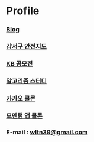 # Profile 

### [Blog](https://velog.io/@wltn39)  
### [강서구 안전지도](http://wltn39.dothome.co.kr/)
### [KB 공모전]()
### [알고리즘 스터디](https://github.com/BBstudyFighting/algorithm)
### [카카오 클론](https://wltn39.github.io/kokoa_clone/)
### [모멘텀 앱 클론](https://wltn39.github.io/mometum_clone/) 

### E-mail : wltn39@gmail.com
